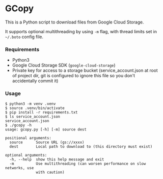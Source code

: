 # GCopy

This is a Python script to download files from Google Cloud Storage. 

It supports optional multithreading by using `-m` flag, with thread limits set in `~/.boto` config file.

### Requirements
* Python3
* Google Cloud Storage SDK (`google-cloud-storage`)
* Private key for access to a storage bucket (service_account.json at root of project dir, git is configured to ignore this file so you don't accidentally commit it)

### Usage
```commandline
$ python3 -m venv .venv
$ source .venv/bin/activate
$ pip install -r requirements.txt
$ ls service_account.json
service_account.json
$ ./gcopy -h
usage: gcopy.py [-h] [-m] source dest

positional arguments:
  source      Source URL (gs://xxxx)
  dest        Local path to download to (this directory must exist)

optional arguments:
  -h, --help  show this help message and exit
  -m          Use multithreading (can worsen performance on slow networks, use
              with caution)
```
